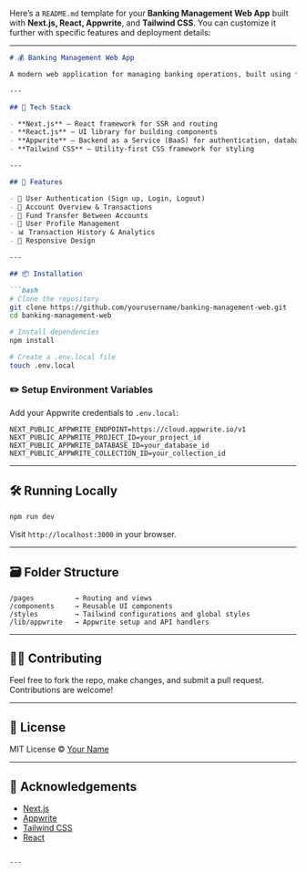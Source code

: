 Here’s a `README.md` template for your **Banking Management Web App** built with **Next.js, React, Appwrite**, and **Tailwind CSS**. You can customize it further with specific features and deployment details:

---

```markdown
# 💰 Banking Management Web App

A modern web application for managing banking operations, built using **Next.js**, **React**, **Appwrite**, and **Tailwind CSS**.

---

## 🚀 Tech Stack

- **Next.js** – React framework for SSR and routing
- **React.js** – UI library for building components
- **Appwrite** – Backend as a Service (BaaS) for authentication, database, storage, and more
- **Tailwind CSS** – Utility-first CSS framework for styling

---

## 📸 Features

- 🔐 User Authentication (Sign up, Login, Logout)
- 🧾 Account Overview & Transactions
- 💸 Fund Transfer Between Accounts
- 🧠 User Profile Management
- 📊 Transaction History & Analytics
- 📱 Responsive Design

---

## 📦 Installation

```bash
# Clone the repository
git clone https://github.com/yourusername/banking-management-web.git
cd banking-management-web

# Install dependencies
npm install

# Create a .env.local file
touch .env.local
```

### ✏️ Setup Environment Variables

Add your Appwrite credentials to `.env.local`:

```env
NEXT_PUBLIC_APPWRITE_ENDPOINT=https://cloud.appwrite.io/v1
NEXT_PUBLIC_APPWRITE_PROJECT_ID=your_project_id
NEXT_PUBLIC_APPWRITE_DATABASE_ID=your_database_id
NEXT_PUBLIC_APPWRITE_COLLECTION_ID=your_collection_id
```

---

## 🛠️ Running Locally

```bash
npm run dev
```

Visit `http://localhost:3000` in your browser.

---

## 🗃️ Folder Structure

```
/pages          → Routing and views
/components     → Reusable UI components
/styles         → Tailwind configurations and global styles
/lib/appwrite   → Appwrite setup and API handlers
```

---

## 🧑‍💻 Contributing

Feel free to fork the repo, make changes, and submit a pull request. Contributions are welcome!

---

## 📄 License

MIT License © [Your Name](https://github.com/yourusername)

---

## 🙌 Acknowledgements

- [Next.js](https://nextjs.org/)
- [Appwrite](https://appwrite.io/)
- [Tailwind CSS](https://tailwindcss.com/)
- [React](https://reactjs.org/)
```

---
